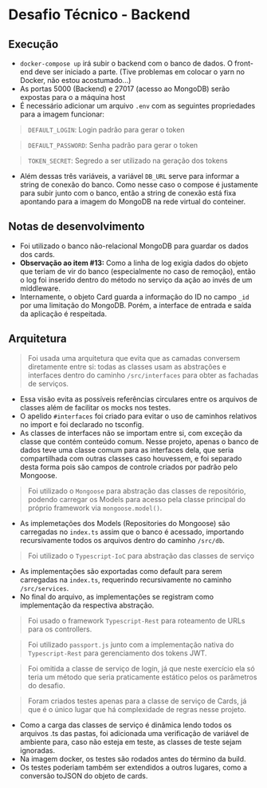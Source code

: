 # Desafio Técnico - Backend

## Execução

- `docker-compose up` irá subir o backend com o banco de dados. O front-end deve ser iniciado a parte. (Tive problemas em colocar o yarn no Docker, não estou acostumado...)
- As portas 5000 (Backend) e 27017 (acesso ao MongoDB) serão expostas para o a máquina host
- É necessário adicionar um arquivo `.env` com as seguintes propriedades para a imagem funcionar:
> `DEFAULT_LOGIN`: Login padrão para gerar o token

> `DEFAULT_PASSWORD`: Senha padrão para gerar o token

> `TOKEN_SECRET`: Segredo a ser utilizado na geração dos tokens
- Além dessas três variáveis, a variável `DB_URL` serve para informar a string de conexão do banco. Como nesse caso o compose é justamente para subir junto com o banco, então a string de conexão está fixa apontando para a imagem do MongoDB na rede virtual do conteiner.

## Notas de desenvolvimento

- Foi utilizado o banco não-relacional MongoDB para guardar os dados dos cards.
- **Observação ao item #13:** Como a linha de log exigia dados do objeto que teriam de vir do banco (especialmente no caso de remoção), então o log foi inserido dentro do método no serviço da ação ao invés de um middleware.
- Internamente, o objeto Card guarda a informação do ID no campo `_id` por uma limitação do MongoDB. Porém, a interface de entrada e saída da aplicação é respeitada.

## Arquitetura

> Foi usada uma arquitetura que evita que as camadas conversem diretamente entre si: todas as classes usam as abstrações e interfaces dentro do caminho `/src/interfaces` para obter as fachadas de serviços.
- Essa visão evita as possíveis referências circulares entre os arquivos de classes além de facilitar os mocks nos testes.
- O apelido `#interfaces` foi criado para evitar o uso de caminhos relativos no import e foi declarado no tsconfig.
- As classes de interfaces não se importam entre si, com exceção da classe que contém conteúdo comum. Nesse projeto, apenas o banco de dados teve uma classe comum para as interfaces dela, que seria compartilhada com outras classes caso houvessem, e foi separado desta forma pois são campos de controle criados por padrão pelo Mongoose.

> Foi utilizado o `Mongoose` para abstração das classes de repositório, podendo carregar os Models para acesso pela classe principal do próprio framework via `mongoose.model()`.
- As implemetações dos Models (Repositories do Mongoose) são carregadas no `index.ts` assim que o banco é acessado, importando recursivamente todos os arquivos dentro do caminho `/src/db`.

> Foi utilizado o `Typescript-IoC` para abstração das classes de serviço
- As implementações são exportadas como default para serem carregadas na `index.ts`, requerindo recursivamente no caminho `/src/services`.
- No final do arquivo, as implementações se registram como implementação da respectiva abstração.

> Foi usado o framework `Typescript-Rest` para roteamento de URLs para os controllers.

> Foi utilizado `passport.js` junto com a implementação nativa do `Typescript-Rest` para gerenciamento dos tokens JWT.

> Foi omitida a classe de serviço de login, já que neste exercício ela só teria um método que seria praticamente estático pelos os parâmetros do desafio.

> Foram criados testes apenas para a classe de serviço de Cards, já que é o único lugar que há complexidade de regras nesse projeto.
- Como a carga das classes de serviço é dinâmica lendo todos os arquivos .ts das pastas, foi adicionada uma verificação de variável de ambiente para, caso não esteja em teste, as classes de teste sejam ignoradas.
- Na imagem docker, os testes são rodados antes do término da build.
- Os testes poderiam também ser extendidos a outros lugares, como a conversão toJSON do objeto de cards.